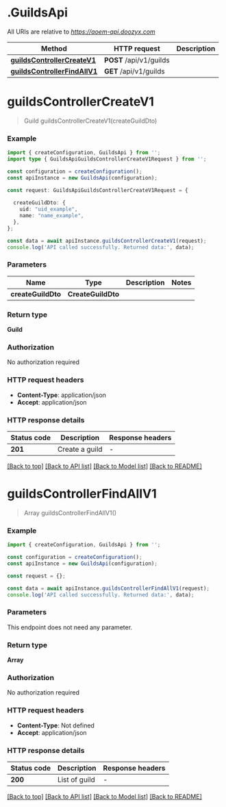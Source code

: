 # .GuildsApi

All URIs are relative to *https://aoem-api.doozyx.com*

Method | HTTP request | Description
------------- | ------------- | -------------
[**guildsControllerCreateV1**](GuildsApi.md#guildsControllerCreateV1) | **POST** /api/v1/guilds | 
[**guildsControllerFindAllV1**](GuildsApi.md#guildsControllerFindAllV1) | **GET** /api/v1/guilds | 


# **guildsControllerCreateV1**
> Guild guildsControllerCreateV1(createGuildDto)


### Example


```typescript
import { createConfiguration, GuildsApi } from '';
import type { GuildsApiGuildsControllerCreateV1Request } from '';

const configuration = createConfiguration();
const apiInstance = new GuildsApi(configuration);

const request: GuildsApiGuildsControllerCreateV1Request = {
  
  createGuildDto: {
    uid: "uid_example",
    name: "name_example",
  },
};

const data = await apiInstance.guildsControllerCreateV1(request);
console.log('API called successfully. Returned data:', data);
```


### Parameters

Name | Type | Description  | Notes
------------- | ------------- | ------------- | -------------
 **createGuildDto** | **CreateGuildDto**|  |


### Return type

**Guild**

### Authorization

No authorization required

### HTTP request headers

 - **Content-Type**: application/json
 - **Accept**: application/json


### HTTP response details
| Status code | Description | Response headers |
|-------------|-------------|------------------|
**201** | Create a guild |  -  |

[[Back to top]](#) [[Back to API list]](README.md#documentation-for-api-endpoints) [[Back to Model list]](README.md#documentation-for-models) [[Back to README]](README.md)

# **guildsControllerFindAllV1**
> Array<Guild> guildsControllerFindAllV1()


### Example


```typescript
import { createConfiguration, GuildsApi } from '';

const configuration = createConfiguration();
const apiInstance = new GuildsApi(configuration);

const request = {};

const data = await apiInstance.guildsControllerFindAllV1(request);
console.log('API called successfully. Returned data:', data);
```


### Parameters
This endpoint does not need any parameter.


### Return type

**Array<Guild>**

### Authorization

No authorization required

### HTTP request headers

 - **Content-Type**: Not defined
 - **Accept**: application/json


### HTTP response details
| Status code | Description | Response headers |
|-------------|-------------|------------------|
**200** | List of guild |  -  |

[[Back to top]](#) [[Back to API list]](README.md#documentation-for-api-endpoints) [[Back to Model list]](README.md#documentation-for-models) [[Back to README]](README.md)


